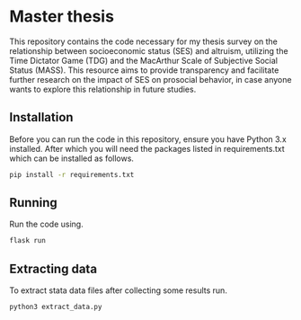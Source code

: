 # Master thesis
This repository contains the code necessary for my thesis survey on the relationship between socioeconomic status (SES) and altruism, utilizing the Time Dictator Game (TDG) and the MacArthur Scale of Subjective Social Status (MASS). This resource aims to provide transparency and facilitate further research on the impact of SES on prosocial behavior, in case anyone wants to explore this relationship in future studies.

## Installation
Before you can run the code in this repository, ensure you have Python 3.x installed. 
After which you will need the packages listed in requirements.txt which can be installed as follows.
```bash
pip install -r requirements.txt
```

## Running
Run the code using.
```bash
flask run
```

## Extracting data
To extract stata data files after collecting some results run.
```bash
python3 extract_data.py
```

